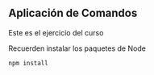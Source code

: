## Aplicación de Comandos

Este es el ejercicio del curso

Recuerden instalar los paquetes de Node

```
npm install
```